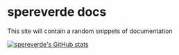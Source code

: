 # spereverde docs

This site will contain a random snippets of documentation

​[![spereverde's GitHub stats](https://github-readme-stats.vercel.app/api​?username=spereverde​)](https://github.com/anurag/github-readme-stats)

